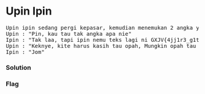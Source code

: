 <h1><b>Upin Ipin</b></h1>
<pre>
Upin ipin sedang pergi kepasar, kemudian menemukan 2 angka yaitu 1 dan 4. Kemudian Upin bertanya kepada Ipin,
Upin : "Pin, kau tau tak angka apa nie"
Ipin : "Tak laa, tapi ipin nemu teks lagi ni GXJV{4jj1r3_g1tl3v_ea3w0q3}"
Upin : "Keknye, kite harus kasih tau opah, Mungkin opah tau maksud dari huruf dan teks tadi nie"
Ipin : "Jom"
</pre>
<h3><b>Solution</b></h3>
<p></p>
<h3><b>Flag</b></h3>
<pre>
</pre>
